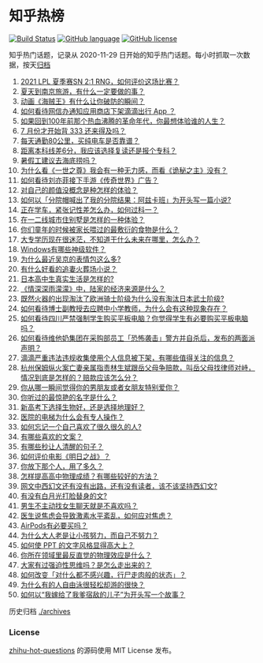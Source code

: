 # 知乎热榜
[![Build Status](https://github.com/ToWeLong/zhihu-hot-questions/workflows/CI/badge.svg)](https://github.com/ToWeLong/zhihu-hot-questions/actions)
[![GitHub language](https://img.shields.io/badge/language-golang-orange.svg)](https://golang.org/)
[![GitHub license](https://img.shields.io/github/license/ToWeLong/zhihu-hot-questions)](https://github.com/ToWeLong/zhihu-hot-questions/blob/main/LICENSE)

知乎热门话题，记录从 2020-11-29 日开始的知乎热门话题。每小时抓取一次数据，按天[归档](./archives)

<!-- BEGIN -->

1. [2021 LPL 夏季赛SN 2:1 RNG，如何评价这场比赛？](https://www.zhihu.com/question/470013968)
1. [夏天到南京旅游，有什么一定要做的事？](https://www.zhihu.com/question/469022675)
1. [动画《海贼王》有什么让你破防的瞬间？](https://www.zhihu.com/question/466340998)
1. [如何看待网信办通知应用商店下架滴滴出行 App ？](https://www.zhihu.com/question/470015739)
1. [如果回到100年前那个热血沸腾的革命年代，你最想体验谁的人生？](https://www.zhihu.com/question/460118166)
1. [7 月份才开始背 333 还来得及吗？](https://www.zhihu.com/question/405506994)
1. [每天通勤80公里，买纯电车是否靠谱？](https://www.zhihu.com/question/468510743)
1. [距离本科线差6分，我应该选择复读还是报个专科？](https://www.zhihu.com/question/467517153)
1. [暑假工建议去海底捞吗？](https://www.zhihu.com/question/398756321)
1. [为什么看《一世之尊》我会有一种无力感，而看《诡秘之主》没有？](https://www.zhihu.com/question/466875284)
1. [如何看待刘亦菲接下手游《传奇世界》广告？](https://www.zhihu.com/question/469422532)
1. [对自己的颜值没概念是种怎样的体验？](https://www.zhihu.com/question/309262006)
1. [如何以「分院帽喊出了我的分院结果：阿兹卡班」为开头写一篇小说?](https://www.zhihu.com/question/386972533)
1. [正在学车，紧张记性差怎么办，如何过科一？](https://www.zhihu.com/question/458621193)
1. [在一二线城市住别墅是怎样的一种体验？](https://www.zhihu.com/question/350485995)
1. [你们童年的时候被家长喂过的最敷衍的食物是什么？](https://www.zhihu.com/question/462844792)
1. [大专学历现在很迷茫，不知道干什么未来在哪里，怎么办？](https://www.zhihu.com/question/467003536)
1. [Windows有哪些神级软件？](https://www.zhihu.com/question/465494790)
1. [为什么最近吴京的表情包这么多?](https://www.zhihu.com/question/459051105)
1. [有什么好看的追妻火葬场小说？](https://www.zhihu.com/question/463891070)
1. [日本高中生真实生活是怎样的?](https://www.zhihu.com/question/358652855)
1. [《情深深雨濛濛》中，陆家的经济来源是什么？](https://www.zhihu.com/question/54479741)
1. [既然火器的出现淘汰了欧洲骑士阶级为什么没有淘汰日本武士阶级?](https://www.zhihu.com/question/469293153)
1. [如何看待博士副教授去应聘中小学教师，为什么会有这种现象存在？](https://www.zhihu.com/question/469006927)
1. [如何看待四川严禁强制学生购买平板电脑？你觉得学生有必要购买平板电脑吗？](https://www.zhihu.com/question/469907647)
1. [如何看待维他奶集团在采购部员工「恐怖袭击」警方并自杀后，发布的两面派声明？](https://www.zhihu.com/question/469732478)
1. [滴滴严重违法违规收集使用个人信息被下架，有哪些值得关注的信息？](https://www.zhihu.com/question/470016029)
1. [杭州保姆纵火案亡妻亲属指责林生斌跟岳父母争赔款，叫岳父母找律师对峙，情况到底是怎样的？赔款应该怎么分？](https://www.zhihu.com/question/469306984)
1. [你从哪一瞬间觉得你的男朋友或者女朋友特别爱你？](https://www.zhihu.com/question/310415598)
1. [你听过的最惊艳的名字是什么？](https://www.zhihu.com/question/265694919)
1. [新高考下选择生物好，还是选择地理好？](https://www.zhihu.com/question/463643144)
1. [医院的电梯为什么会有专人操作？](https://www.zhihu.com/question/275348817)
1. [如何忘记一个自己喜欢了很久很久的人?](https://www.zhihu.com/question/468233405)
1. [有哪些喜欢的文案？](https://www.zhihu.com/question/460143596)
1. [有哪些秒让人清醒的句子？](https://www.zhihu.com/question/464766380)
1. [如何评价电影《明日之战》？](https://www.zhihu.com/question/469466765)
1. [你放下那个人，用了多久？](https://www.zhihu.com/question/459105986)
1. [怎样提高高中物理成绩？有哪些较好的方法？](https://www.zhihu.com/question/20300295)
1. [网文中西幻文还有没有出路，还有没有读者，该不该坚持西幻文?](https://www.zhihu.com/question/469646044)
1. [有没有白月光打脸替身的文?](https://www.zhihu.com/question/459071698)
1. [男生不主动找女生聊天就是不喜欢吗？](https://www.zhihu.com/question/428269881)
1. [医生说焦虑会导致激素水平紊乱，如何应对焦虑？](https://www.zhihu.com/question/469907164)
1. [AirPods有必要买吗？](https://www.zhihu.com/question/465884888)
1. [为什么大人老是让小孩努力，而自己不努力？](https://www.zhihu.com/question/465729487)
1. [如何使 PPT 的文字风格显得高大上？](https://www.zhihu.com/question/26104860)
1. [你所在领域里最反直觉的物理效应是什么？](https://www.zhihu.com/question/466498607)
1. [大家有过强迫性思维吗？是怎么走出来的？](https://www.zhihu.com/question/400662217)
1. [如何改变「对什么都不感兴趣，行尸走肉般的状态」？](https://www.zhihu.com/question/31249796)
1. [为什么有的人自由泳很轻松却游的很快？](https://www.zhihu.com/question/368523197)
1. [如何以“我嫁给了我爹宿敌的儿子”为开头写一个故事？](https://www.zhihu.com/question/425380931)

<!-- END -->

历史归档 [./archives](./archives)


### License
[zhihu-hot-questions](https://github.com/towelong/zhihu-hot-questions) 的源码使用 MIT License 发布。